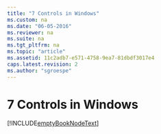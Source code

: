 ```yaml
---
title: "7 Controls in Windows"
ms.custom: na
ms.date: "06-05-2016"
ms.reviewer: na
ms.suite: na
ms.tgt_pltfrm: na
ms.topic: "article"
ms.assetid: 11c2adb7-e571-4758-9ea7-81dbdf3017e4
caps.latest.revision: 2
ms.author: "sgroespe"
---
```

# 7 Controls in Windows
[!INCLUDE[emptyBookNodeText](../../Finance/includes/emptybooknodetext_md.md)]